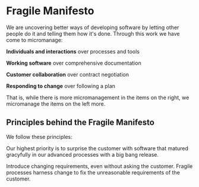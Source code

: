 # Fragile Manifesto

We are uncovering better ways of developing software by letting other people do it and telling them how it's done. Through this work we have come to micromanage:

**Individuals and interactions** over processes and tools

**Working software** over comprehensive documentation

**Customer collaboration** over contract negotiation

**Responding to change** over following a plan

That is, while there is more micromanagement in the items on
the right, we micromanage the items on the left more.


## Principles behind the Fragile Manifesto

We follow these principles:

Our highest priority is to surprise the customer with software that matured gracyfully in our advanced processes with a big bang release.

Introduce changing requirements, even without asking the customer. Fragile processes harness change to fix the unreasonable requirements of the customer.

<!--Deliver working software frequently, from a couple of weeks to a couple of months, with a preference to the shorter timescale.

Business people and developers must work 
together daily throughout the project.

Build projects around motivated individuals. 
Give them the environment and support they need, 
and trust them to get the job done.

The most efficient and effective method of 
conveying information to and within a development 
team is face-to-face conversation.

Working software is the primary measure of progress.

Agile processes promote sustainable development. 
The sponsors, developers, and users should be able 
to maintain a constant pace indefinitely.

Continuous attention to technical excellence 
and good design enhances agility.

Simplicity--the art of maximizing the amount 
of work not done--is essential.

The best architectures, requirements, and designs 
emerge from self-organizing teams.

At regular intervals, the team reflects on how 
to become more effective, then tunes and adjusts 
its behavior accordingly.-->
